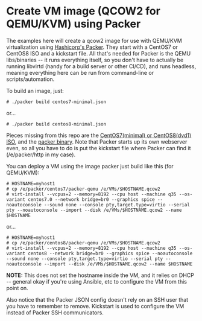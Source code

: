 # Create VM image (QCOW2 for QEMU/KVM) using Packer
The examples here will create a qcow2 image for use with QEMU/KVM virtualization using [Hashicorp's Packer](https://www.packer.io/).  They start with a CentOS7 or CentOS8 ISO and a kickstart file.  All that's needed for Packer is the QEMU libs/binaries -- it runs everything itself, so you don't have to actually be running libvirtd (handy for a build server or other CI/CD), and runs headless, meaning everything here can be run from command-line or scripts/automation.

To build an image, just:
```
# ./packer build centos7-minimal.json
```
or... 
```
# ./packer build centos8-minimal.json
```

Pieces missing from this repo are the [CentOS7(minimal) or CentOS8(dvd1) ISO](https://www.centos.org/download/), and the [packer binary](https://www.packer.io/downloads).  Note that Packer starts up its own webserver even, so all you have to do is put the kickstart file where Packer can find it (/e/packer/http in my case).

You can deploy a VM using the image packer just build like this (for QEMU/KVM):
```
# HOSTNAME=myhost1
# cp /e/packer/centos7/packer-qemu /e/VMs/$HOSTNAME.qcow2
# virt-install --vcpus=2 --memory=8192 --cpu host --machine q35 --os-variant centos7.0 --network bridge=br0 --graphics spice --noautoconsole --sound none --console pty,target.type=virtio --serial pty --noautoconsole --import --disk /e/VMs/$HOSTNAME.qcow2 --name $HOSTNAME
```
or...
```
# HOSTNAME=myhost1
# cp /e/packer/centos8/packer-qemu /e/VMs/$HOSTNAME.qcow2
# virt-install --vcpus=2 --memory=8192 --cpu host --machine q35 --os-variant centos8 --network bridge=br0 --graphics spice --noautoconsole --sound none --console pty,target.type=virtio --serial pty --noautoconsole --import --disk /e/VMs/$HOSTNAME.qcow2 --name $HOSTNAME
```
**NOTE:** This does not set the hostname inside the VM, and it relies on DHCP -- general okay if you're using Ansible, etc to configure the VM from this point on.

Also notice that the Packer JSON config doesn't rely on an SSH user that you have to remember to remove.  Kickstart is used to configure the VM instead of Packer SSH communicators.
